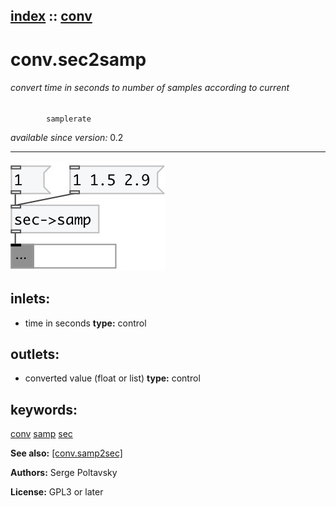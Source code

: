 [index](index.html) :: [conv](category_conv.html)
---

# conv.sec2samp

###### convert time in seconds to number of samples according to current
            samplerate

*available since version:* 0.2

---




[![example](../examples/img/conv.sec2samp.jpg)](../examples/pd/conv.sec2samp.pd)









## inlets:

* time in seconds 
__type:__ control<br>



## outlets:

* converted value (float or list)
__type:__ control<br>



## keywords:

[conv](keywords/conv.html)
[samp](keywords/samp.html)
[sec](keywords/sec.html)



**See also:**
[\[conv.samp2sec\]](conv.samp2sec.html)




**Authors:** Serge Poltavsky




**License:** GPL3 or later





